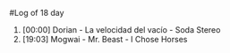 #Log of 18 day

1. [00:00] Dorian - La velocidad del vacío - Soda Stereo
1. [19:03] Mogwai - Mr. Beast - I Chose Horses
